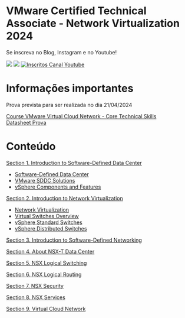 # VMware Certified Technical Associate - Network Virtualization 2024

Se inscreva no Blog, Instagram e no Youtube!

<p align="left">
  
  <a href="https://infra.expert/#/portal/signup" alt="Blog">
  <img src="https://img.shields.io/static/v1?label=Blog&message=Infra%20Expert&color=232634&style=for-the-badge&logo=ghost&link=https://infra.expert/#/portal/signup"/></a>

  <a href="https://instagram.com/infraantenada" alt="Instagram">
  <img src="https://img.shields.io/badge/@infraantenada-E4405F?style=for-the-badge&logo=instagram&logoColor=white&link=https://instagram.com/infraantenada"/></a>

  <a href="http://youtube.com/infraantenada?sub_confirmation=1">
    <img alt="Inscritos Canal Youtube" src="https://img.shields.io/youtube/channel/subscribers/UC9YAyen5LMa_o2oeJ5bcmdg?label=INFRAANTENADA&logo=Youtube&style=for-the-badge">
  </a>
</p> 

# Informações importantes

Prova prevista para ser realizada no dia 21/04/2024

[Course VMware Virtual Cloud Network - Core Technical Skills](#)\
[Datasheet Prova](https://www.vmware.com/content/dam/digitalmarketing/vmware/en/pdf/datasheet/vmw-virtual-cloud-network.pdf)

# Conteúdo

[Section 1. Introduction to Software-Defined Data Center](sections/1/)

- [Software-Defined Data Center](sections/1/1.md)
- [VMware SDDC Solutions](sections/1/2.md)
- [vSphere Components and Features](sections/1/3.md)

[Section 2. Introduction to Network Virtualization](sections/2/)

- [Network Virtualization](sections/2/4.md)
- [Virtual Switches Overview](sections/2/5.md)
- [vSphere Standard Switches](sections/2/6.md)
- [vSphere Distributed Switches](sections/2/7.md)

[Section 3. Introduction to Software-Defined Networking](sections/3/)

[Section 4. About NSX-T Data Center](sections/4/)

[Section 5. NSX Logical Switching](sections/5/)

[Section 6. NSX Logical Routing](sections/6/)

[Section 7. NSX Security](sections/7/)

[Section 8. NSX Services](sections/8/)

[Section 9. Virtual Cloud Network](sections/9/)